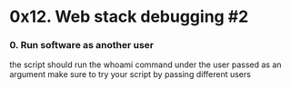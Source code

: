 # 0x12. Web stack debugging #2

### 0. Run software as another user
the script should run the whoami command under the user passed as an argument
make sure to try your script by passing different users
